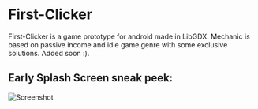 # First-Clicker

First-Clicker is a game prototype for android made in LibGDX. Mechanic is based on passive income and idle game genre with some exclusive solutions. Added soon :).

## Early Splash Screen sneak peek:

![Screenshot](https://i.imgur.com/Jpl9sQk.png{:width="100px"})
